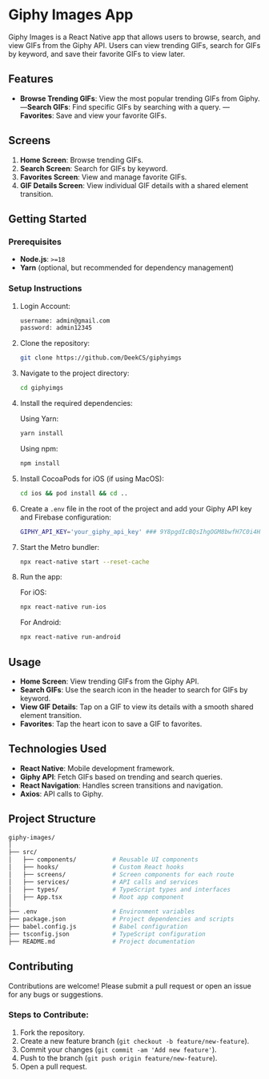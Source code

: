 # Giphy Images App

Giphy Images is a React Native app that allows users to browse, search, and view GIFs from the Giphy API. Users can view trending GIFs, search for GIFs by keyword, and save their favorite GIFs to view later.

## Features

- **Browse Trending GIFs**: View the most popular trending GIFs from Giphy.—**Search GIFs**: Find specific GIFs by searching with a query.
  — **Favorites**: Save and view your favorite GIFs.

## Screens

1. **Home Screen**: Browse trending GIFs.
2. **Search Screen**: Search for GIFs by keyword.
3. **Favorites Screen**: View and manage favorite GIFs.
4. **GIF Details Screen**: View individual GIF details with a shared element transition.

## Getting Started

### Prerequisites

- **Node.js**: `>=18`
- **Yarn** (optional, but recommended for dependency management)

### Setup Instructions

1. Login Account:

   ```bash
   username: admin@gmail.com
   password: admin12345
   ```

1. Clone the repository:

   ```bash
   git clone https://github.com/DeekCS/giphyimgs
   ```

1. Navigate to the project directory:

   ```bash
   cd giphyimgs
   ```

1. Install the required dependencies:

   Using Yarn:

   ```bash
   yarn install
   ```

   Using npm:

   ```bash
   npm install
   ```

1. Install CocoaPods for iOS (if using MacOS):

   ```bash
   cd ios && pod install && cd ..
   ```

1. Create a `.env` file in the root of the project and add your Giphy API key and Firebase configuration:

   ```bash
   GIPHY_API_KEY='your_giphy_api_key' ### 9Y8pgdIcBQsIhgOGM8bwfH7C0i4H5wNs
   ```

1. Start the Metro bundler:

   ```bash
   npx react-native start --reset-cache
   ```

1. Run the app:

   For iOS:

   ```bash
   npx react-native run-ios
   ```

   For Android:

   ```bash
   npx react-native run-android
   ```

## Usage

- **Home Screen**: View trending GIFs from the Giphy API.
- **Search GIFs**: Use the search icon in the header to search for GIFs by keyword.
- **View GIF Details**: Tap on a GIF to view its details with a smooth shared element transition.
- **Favorites**: Tap the heart icon to save a GIF to favorites.

## Technologies Used

- **React Native**: Mobile development framework.
- **Giphy API**: Fetch GIFs based on trending and search queries.
- **React Navigation**: Handles screen transitions and navigation.
- **Axios**: API calls to Giphy.

## Project Structure

```bash
giphy-images/
│
├── src/
│   ├── components/          # Reusable UI components
│   ├── hooks/               # Custom React hooks
│   ├── screens/             # Screen components for each route
│   ├── services/            # API calls and services
│   ├── types/               # TypeScript types and interfaces
│   ├── App.tsx              # Root app component
│
├── .env                     # Environment variables
├── package.json             # Project dependencies and scripts
├── babel.config.js          # Babel configuration
├── tsconfig.json            # TypeScript configuration
├── README.md                # Project documentation
```

## Contributing

Contributions are welcome! Please submit a pull request or open an issue for any bugs or suggestions.

### Steps to Contribute:

1. Fork the repository.
2. Create a new feature branch (`git checkout -b feature/new-feature`).
3. Commit your changes (`git commit -am 'Add new feature'`).
4. Push to the branch (`git push origin feature/new-feature`).
5. Open a pull request.
